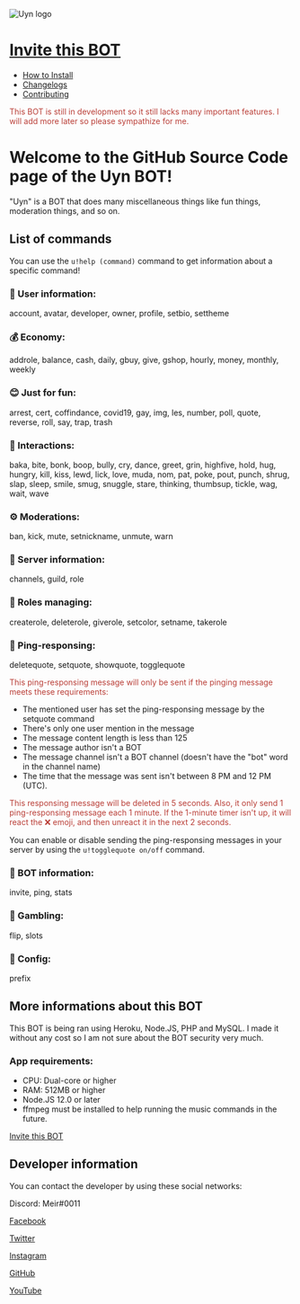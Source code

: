 ![Uyn logo](https://i.imgur.com/1UHPT0e.png)

# [Invite this BOT](https://discord.com/oauth2/authorize?client_id=850900162930802729&scope=bot&permissions=271707254)

* [How to Install](https://www.github.com/LilShieru/Uyn/blob/master/INSTALL.md)
* [Changelogs](https://www.github.com/LilShieru/Uyn/blob/master/CHANGELOGS.md)
* [Contributing](https://www.github.com/LilShieru/Uyn/blob/master/CONTRIBUTING.md)

<span style="color:#ba3f38">This BOT is still in development so it still lacks many important features. I will add more later so please sympathize for me.</span>

# Welcome to the GitHub Source Code page of the Uyn BOT!

"Uyn" is a BOT that does many miscellaneous things like fun things, moderation things, and so on.

## List of commands
You can use the `u!help (command)` command to get information about a specific command!

### 👥 User information:
account, avatar, developer, owner, profile, setbio, settheme

### 💰 Economy:
addrole, balance, cash, daily, gbuy, give, gshop, hourly, money, monthly, weekly

### 😊 Just for fun:
arrest, cert, coffindance, covid19, gay, img, les, number, poll, quote, reverse, roll, say, trap, trash

### 👋 Interactions:
baka, bite, bonk, boop, bully, cry, dance, greet, grin, highfive, hold, hug, hungry, kill, kiss, lewd, lick, love, muda, nom, pat, poke, pout, punch, shrug, slap, sleep, smile, smug, snuggle, stare, thinking, thumbsup, tickle, wag, wait, wave

### ⚙️ Moderations:
ban, kick, mute, setnickname, unmute, warn

### 🚩 Server information:
channels, guild, role

### 📜 Roles managing:
createrole, deleterole, giverole, setcolor, setname, takerole

### 💬 Ping-responsing:
deletequote, setquote, showquote, togglequote

<span style="color:#ba3f38">This ping-responsing message will only be sent if the pinging message meets these requirements:</span>
  * The mentioned user has set the ping-responsing message by the setquote command
  * There's only one user mention in the message
  * The message content length is less than 125
  * The message author isn't a BOT
  * The message channel isn't a BOT channel (doesn't have the "bot" word in the channel name)
  * The time that the message was sent isn't between 8 PM and 12 PM (UTC).

<span style="color:#ba3f38">This responsing message will be deleted in 5 seconds. Also, it only send 1 ping-responsing message each 1 minute. If the 1-minute timer isn't up, it will react the ❌ emoji, and then unreact it in the next 2 seconds.</span>

You can enable or disable sending the ping-responsing messages in your server by using the `u!togglequote on/off` command.

### 🤖 BOT information:
invite, ping, stats

### 🎲 Gambling:
flip, slots

### 👋 Config:
prefix

## More informations about this BOT
This BOT is being ran using Heroku, Node.JS, PHP and MySQL. I made it without any cost so I am not sure about the BOT security very much.

### App requirements:

* CPU: Dual-core or higher
* RAM: 512MB or higher
* Node.JS 12.0 or later
* ffmpeg must be installed to help running the music commands in the future.

[Invite this BOT](https://discord.com/oauth2/authorize?client_id=850900162930802729&scope=bot&permissions=271707254)

## Developer information
You can contact the developer by using these social networks:

Discord: Meir#0011

[Facebook](https://www.facebook.com/Yonaka12)

[Twitter](https://www.twitter.com/reallynotciel)

[Instagram](https://www.instagram.com/reallynotciel)

[GitHub](https://www.github.com/LilShieru)

[YouTube](https://www.youtube.com/c/yutorimegami)
